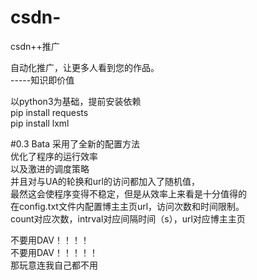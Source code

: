 # csdn-
csdn++推广

自动化推广，让更多人看到您的作品。\
                             -----知识即价值


以python3为基础，提前安装依赖\
pip install requests\
pip install lxml

#0.3 Bata 采用了全新的配置方法\
优化了程序的运行效率\
以及激进的调度策略\
并且对与UA的轮换和url的访问都加入了随机值，\
最然这会使程序变得不稳定，但是从效率上来看是十分值得的\
在config.txt文件内配置博主主页url，访问次数和时间限制。\
count对应次数，intrval对应间隔时间（s），url对应博主主页

不要用DAV！！！！\
不要用DAV！！！！！\
那玩意连我自己都不用
